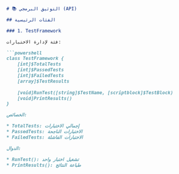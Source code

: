 ```markdown
# 📚 التوثيق البرمجي (API)

## الفئات الرئيسية

### 1. TestFramework

فئة لإدارة الاختبارات:

```powershell
class TestFramework {
    [int]$TotalTests
    [int]$PassedTests
    [int]$FailedTests
    [array]$TestResults
    
    [void]RunTest([string]$TestName, [scriptblock]$TestBlock)
    [void]PrintResults()
}

الخصائص:

* TotalTests: إجمالي الاختبارات
* PassedTests: الاختبارات الناجحة
* FailedTests: الاختبارات الفاشلة

الدوال:

* RunTest(): تشغيل اختبار واحد
* PrintResults(): طباعة النتائج
